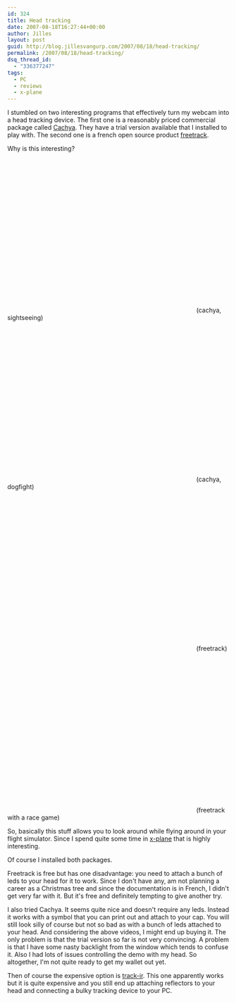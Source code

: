 ```yaml
---
id: 324
title: Head tracking
date: 2007-08-18T16:27:44+00:00
author: Jilles
layout: post
guid: http://blog.jillesvangurp.com/2007/08/18/head-tracking/
permalink: /2007/08/18/head-tracking/
dsq_thread_id:
  - "336377247"
tags:
  - PC
  - reviews
  - x-plane
---
```

I stumbled on two interesting programs that effectively turn my webcam into a head tracking device. The first one is a reasonably priced commercial package called <a href="http://www.cachya.com/esight/overview.php">Cachya</a>. They have a trial version available that I installed to play with. The second one is a french open source product <a href="http://freetrack.online.fr/english/">freetrack</a>.

Why is this interesting?

<object width="425" height="350"><param name="movie" value="http://www.youtube.com/v/07Pd4EbwRQ4"></param><param name="wmode" value="transparent"></param><embed src="http://www.youtube.com/v/07Pd4EbwRQ4" type="application/x-shockwave-flash" wmode="transparent" width="425" height="350"></embed></object>
(cachya, sightseeing)

<object width="425" height="350"><param name="movie" value="http://www.youtube.com/v/_WP0PY2j9OM"></param><param name="wmode" value="transparent"></param><embed src="http://www.youtube.com/v/_WP0PY2j9OM" type="application/x-shockwave-flash" wmode="transparent" width="425" height="350"></embed></object>
(cachya, dogfight)

<object width="425" height="350"><param name="movie" value="http://www.youtube.com/v/9NQOSpTIqjQ"></param><param name="wmode" value="transparent"></param><embed src="http://www.youtube.com/v/9NQOSpTIqjQ" type="application/x-shockwave-flash" wmode="transparent" width="425" height="350"></embed></object>
(freetrack)


<object width="425" height="350"><param name="movie" value="http://www.youtube.com/v/n7mdu6Zj3FY"></param><param name="wmode" value="transparent"></param><embed src="http://www.youtube.com/v/n7mdu6Zj3FY" type="application/x-shockwave-flash" wmode="transparent" width="425" height="350"></embed></object>
(freetrack with a race game)

So, basically this stuff allows you to look around while flying around in your flight simulator. Since I spend quite some time in <a href="http://x-plane.com">x-plane</a> that is highly interesting.

Of course I installed both packages. 

Freetrack is free but has one disadvantage: you need to attach a bunch of leds to your head for it to work. Since I don't have any, am not planning a career as a Christmas tree and since the documentation is in French, I didn't get very far with it. But it's free and definitely tempting to give another try.

I also tried Cachya. It seems quite nice and doesn't require any leds. Instead it works with a symbol that you can print out and attach to your cap. You will still look silly of course but not so bad as with a bunch of leds attached to your head. And considering the above videos, I might end up buying it. The only problem is that the trial version so far is not very convincing. A problem is that I have some nasty backlight from the window which tends to confuse it. Also I had lots of issues controlling the demo with my head. So altogether, I'm not quite ready to get my wallet out yet.

Then of course the expensive option is <a href="http://www.naturalpoint.com/trackir/">track-ir</a>. This one apparently works but it is quite expensive and you still end up attaching reflectors to your head and connecting a bulky tracking device to your PC.


